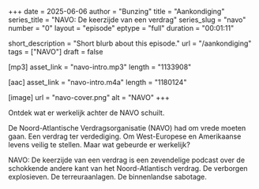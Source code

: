 +++
date = 2025-06-06
author = "Bunzing"
title = "Aankondiging"
series_title = "NAVO: De keerzijde van een verdrag"
series_slug = "navo"
number = "0"
layout = "episode"
eptype = "full"
duration = "00:01:11"

short_description = "Short blurb about this episode."
url = "/aankondiging"
tags = ["NAVO"]
draft = false

[mp3]
asset_link = "navo-intro.mp3"
length = "1133908"

[aac]
asset_link = "navo-intro.m4a"
length = "1180124"

[image]
url = "navo-cover.png"
alt = "NAVO"
+++

Ontdek wat er werkelijk achter de NAVO schuilt.

De Noord-Atlantische Verdragsorganisatie (NAVO) had om vrede moeten gaan. Een verdrag ter verdediging. Om West-Europese en Amerikaanse levens veilig te stellen. Maar wat gebeurde er werkelijk?

NAVO: De keerzijde van een verdrag is een zevendelige podcast over de schokkende andere kant van het Noord-Atlantisch verdrag. De verborgen explosieven. De terreuraanlagen. De binnenlandse sabotage. 